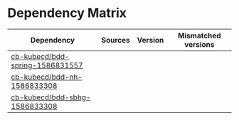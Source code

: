 # Dependency Matrix

Dependency | Sources | Version | Mismatched versions
---------- | ------- | ------- | -------------------
[cb-kubecd/bdd-spring-1586831557](https://github.com/cb-kubecd/bdd-spring-1586831557.git) |  | []() | 
[cb-kubecd/bdd-nh-1586833308](https://github.com/cb-kubecd/bdd-nh-1586833308.git) |  | []() | 
[cb-kubecd/bdd-sbhg-1586833308](https://github.com/cb-kubecd/bdd-sbhg-1586833308.git) |  | []() | 
